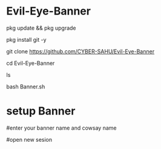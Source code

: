 # Evil-Eye-Banner
pkg update && pkg upgrade


pkg install git -y


git clone https://github.com/CYBER-SAHU/Evil-Eye-Banner


cd Evil-Eye-Banner


ls


bash Banner.sh


# setup Banner
#enter your banner name and cowsay name


#open new sesion
